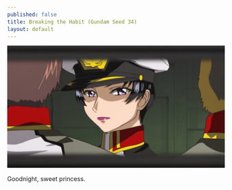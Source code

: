 ```yaml
---
published: false
title: Breaking the Habit (Gundam Seed 34)
layout: default
---
```

![](/closing.jpg)

Goodnight, sweet princess.

